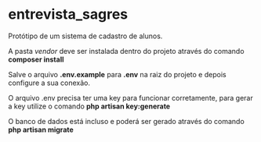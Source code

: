 # entrevista_sagres

Protótipo de um sistema de cadastro de alunos.

A pasta <i>vendor</i> deve ser instalada dentro do projeto através do comando <b>composer install</b>

Salve o arquivo <b>.env.example</b> para <b>.env</b> na raiz do projeto e depois configure a sua conexão.

O arquivo .env precisa ter uma key para funcionar corretamente, para gerar a key utilize o comando <b>php artisan key:generate</b>

O banco de dados está incluso e poderá ser gerado através do comando <b>php artisan migrate</b>



